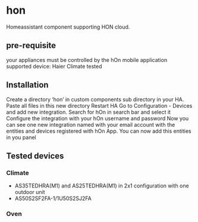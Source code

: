 # hon
Homeassistant component supporting HON cloud.

## pre-requisite
your appliances must be controlled by the hOn mobile application
supported device: Haier Climate tested

## Installation

Create a directory ‘hon’ in custom components sub directory in your HA.
Paste all files in this new directory
Restart HA
Go to Configuration - Devices and add new integration. Search for hOn in search bar and select it
Configure the integration with your hOn username and password
Now you can see one new integration named with your email account with the entities and devices registered with hOn App. You can now add this entities in you panel

## Tested devices

### Climate
- AS35TEDHRA(M1) and AS25TEDHRA(M1) in 2x1 configuration with one outdoor unit
- AS50S2SF2FA-1/1U50S2SJ2FA

### Oven